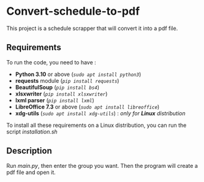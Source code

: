 # Convert-schedule-to-pdf

This project is a schedule scrapper that will convert it into a pdf file.

## Requirements

To run the code, you need to have :

 - __Python 3.10__ or above (_```sudo apt install python3```_)
 - __requests__ module (_```pip install requests```_)
 - __BeautifulSoup__ (_```pip install bs4```_)
 - __xlsxwriter__ (_```pip install xlsxwriter```_)
 - __lxml parser__ (_```pip install lxml```_)
 - __LibreOffice 7.3__ or above (_```sudo apt install libreoffice```_)
 - __xdg-utils__ (_```sudo apt install xdg-utils```_) : _only for __Linux__ distribution_
 
To install all these requirements on a Linux distribution, you can run the script _installation.sh_
 
## Description
 
Run _main.py_, then enter the group you want.
Then the program will create a pdf file and open it.
